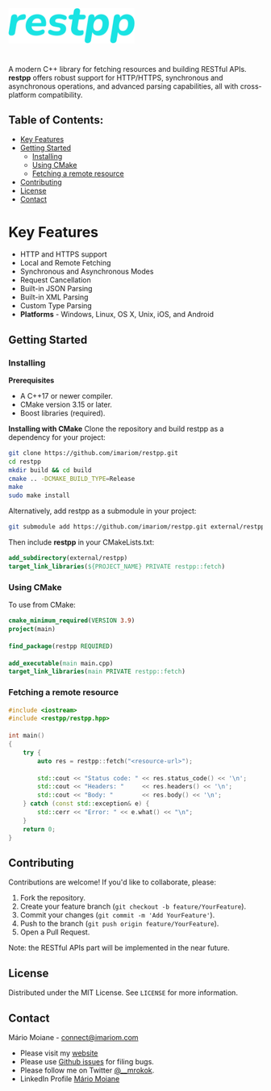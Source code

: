 <img src="./assets/restpp.png" width="250" alt="restpp Logo">

# 

A modern C++ library for fetching resources and building RESTful APIs. **restpp** offers robust support for HTTP/HTTPS, synchronous and asynchronous operations, and advanced parsing capabilities, all with cross-platform compatibility.

## Table of Contents:
  - [Key Features](#key-features)
  - [Getting Started](#getting-started)
    - [Installing](#installing)
    - [Using CMake](#using-cmake)
    - [Fetching a remote resource](#fetching-a-remote-resource)
  - [Contributing](#contributing)
  - [License](#license)
  - [Contact](#contact)

# Key Features
  - HTTP and HTTPS support
  - Local and Remote Fetching
  - Synchronous and Asynchronous Modes
  - Request Cancellation
  - Built-in JSON Parsing
  - Built-in XML Parsing
  - Custom Type Parsing
  - **Platforms** - Windows, Linux, OS X, Unix, iOS, and Android

## Getting Started

### Installing

**Prerequisites**
  - A C++17 or newer compiler.
  - CMake version 3.15 or later.
  - Boost libraries (required).

**Installing with CMake**
Clone the repository and build restpp as a dependency for your project:

```bash
git clone https://github.com/imariom/restpp.git
cd restpp
mkdir build && cd build
cmake .. -DCMAKE_BUILD_TYPE=Release
make
sudo make install
```

Alternatively, add restpp as a submodule in your project:

```bash
git submodule add https://github.com/imariom/restpp.git external/restpp
```

Then include **restpp** in your CMakeLists.txt:

```cmake
add_subdirectory(external/restpp)
target_link_libraries(${PROJECT_NAME} PRIVATE restpp::fetch)
```

### Using CMake
To use from CMake:

```cmake
cmake_minimum_required(VERSION 3.9)
project(main)

find_package(restpp REQUIRED)

add_executable(main main.cpp)
target_link_libraries(main PRIVATE restpp::fetch)
```

### Fetching a remote resource

```c++
#include <iostream>
#include <restpp/restpp.hpp>

int main()
{
    try {
        auto res = restpp::fetch("<resource-url>");

        std::cout << "Status code: " << res.status_code() << '\n';
        std::cout << "Headers: "     << res.headers() << '\n';
        std::cout << "Body: "        << res.body() << '\n';
    } catch (const std::exception& e) {
        std::cerr << "Error: " << e.what() << "\n";
    }
    return 0;
}
```

## Contributing
Contributions are welcome! If you'd like to collaborate, please:
1. Fork the repository.
2. Create your feature branch (`git checkout -b feature/YourFeature`).
3. Commit your changes (`git commit -m 'Add YourFeature'`).
4. Push to the branch (`git push origin feature/YourFeature`).
5. Open a Pull Request.

Note: the RESTful APIs part will be implemented in the near future.

## License
Distributed under the MIT License. See `LICENSE` for more information.

## Contact
Mário Moiane - [connect@imariom.com](mailto:connect@imariom.com)
- Please visit my [website](https://imariom.com)
- Please use [Github issues](https://github.com/imariom/restpp) for filing bugs.
- Please follow me on Twitter [@__mrokok](https://x.com/__mrokok).
- LinkedIn Profile [Mário Moiane](https://www.linkedin.com/in/m%C3%A1rio-moiane-5aa424202)
